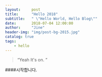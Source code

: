```yaml
---
layout:     post
title:      "Hello 2018"
subtitle:   " \"Hello World, Hello Blog\""
date:       2018-07-04 12:00:00
author:     "Jine"
header-img: "img/post-bg-2015.jpg"
catalog: true
tags:
    - hello
---
```


> “Yeah It's on. ”


####시작합니다.

